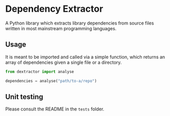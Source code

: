 # Dependency Extractor

A Python library which extracts library dependencies from source files written in most mainstream programming languages.

## Usage

It is meant to be imported and called via a simple function, which returns an array of dependencies given a single file or a directory.

```python
from dextractor import analyse

dependencies = analyse("path/to-a/repo")
```

## Unit testing

Please consult the README in the `tests` folder.

